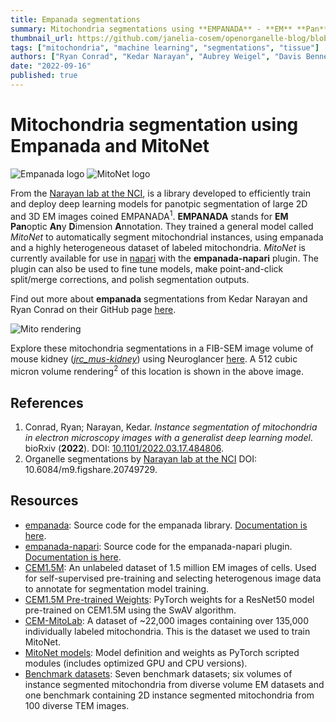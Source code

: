 ```yaml
---
title: Empanada segmentations
summary: Mitochondria segmentations using **EMPANADA** - **EM** **Pan**optic **A**ny **D**imension **A**nnotation
thumbnail_url: https://github.com/janelia-cosem/openorganelle-blog/blob/main/assets/empanada-mitos.png
tags: ["mitochondria", "machine learning", "segmentations", "tissue"]
authors: ["Ryan Conrad", "Kedar Narayan", "Aubrey Weigel", "Davis Bennett"]
date: "2022-09-16"
published: true
---
```


# Mitochondria segmentation using Empanada and MitoNet

![Empanada logo](https://github.com/janelia-cosem/openorganelle-blog/blob/main/assets/empanada_logo.png) ![MitoNet logo](https://github.com/janelia-cosem/openorganelle-blog/blob/main/assets/mitonet_logo.png)

From the [Narayan lab at the NCI](https://cmm.ccr.cancer.gov/volume-em/), is a library developed to efficiently train and deploy deep learning models for panotpic segmentation of large 2D and 3D EM images coined EMPANADA<sup>1</sup>. **EMPANADA** stands for **EM** **Pan**optic **An**y **D**imension **A**nnotation.
They trained a general model called _MitoNet_ to automatically segment mitochondrial instances, using empanada and a highly heterogeneous dataset of labeled mitochondria. _MitoNet_ is currently available for use in [napari](https://napari.org/) with the **empanada-napari** plugin. The plugin can also be used to fine tune models, make point-and-click split/merge corrections, and polish segmentation outputs.

Find out more about **empanada** segmentations from Kedar Narayan and Ryan Conrad on their GitHub page [here](https://volume-em.github.io/empanada).

![Mito rendering](https://github.com/janelia-cosem/openorganelle-blog/blob/main/assets/empanada-mitos.png)

Explore these mitochondria segmentations in a FIB-SEM image volume of mouse kidney (_[jrc_mus-kidney](https://openorganelle.janelia.org/datasets/jrc_mus-kidney)_) using Neuroglancer [here](https://tinyurl.com/22whurfz). A 512 cubic micron volume rendering<sup>2</sup> of this location is shown in the above image.

## References
1. Conrad, Ryan; Narayan, Kedar. _Instance segmentation of mitochondria in electron microscopy images with a generalist deep learning model_. bioRxiv (**2022**). DOI: [10.1101/2022.03.17.484806](https://doi.org/10.1101/2022.03.17.484806).
2. Organelle segmentations by [Narayan lab at the NCI](https://cmm.ccr.cancer.gov/volume-em/) DOI: 10.6084/m9.figshare.20749729.

## Resources
- [empanada](https://github.com/volume-em/empanada.git): Source code for the empanada library. [Documentation is here](https://empanada.readthedocs.io/en/latest/index.html).
- [empanada-napari](https://github.com/volume-em/empanada-napari): Source code for the empanada-napari plugin. [Documentation is here](https://empanada.readthedocs.io/en/latest/empanada-napari.html).
- [CEM1.5M](https://www.ebi.ac.uk/empiar/EMPIAR-11035/): An unlabeled dataset of 1.5 million EM images of cells. Used for self-supervised pre-training and selecting heterogenous image data to annotate for segmentation model training.
- [CEM1.5M Pre-trained Weights](https://zenodo.org/record/6453160#.YmlzHS-cbTQ): PyTorch weights for a ResNet50 model pre-trained on CEM1.5M using the SwAV algorithm.
- [CEM-MitoLab](https://www.ebi.ac.uk/empiar/EMPIAR-11037/): A dataset of ~22,000 images containing over 135,000 individually labeled mitochondria. This is the dataset we used to train MitoNet.
- [MitoNet models](https://zenodo.org/record/6327742#.YmltqS-cbTQ): Model definition and weights as PyTorch scripted modules (includes optimized GPU and CPU versions).
- [Benchmark datasets](https://www.ebi.ac.uk/empiar/EMPIAR-10982/): Seven benchmark datasets; six volumes of instance segmented mitochondria from diverse volume EM datasets and one benchmark containing 2D instance segmented mitochondria from 100 diverse TEM images.
